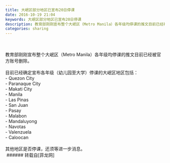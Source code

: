 ```yaml
---
title: 大岷区部分地区已宣布20日停课
date: 2016-10-19 21:04
keywords: 大岷区部分地区已宣布20日停课
description: 教育部刚刚宣布整个大岷区（Metro Manila）各年级均停课的推文目前已经被官方账号删除。目前已经确定宣布各年级（幼儿园至大学）停课的大岷区地区包括：- Quezon City- Paranaque City- Makati City- Manila- Las Pinas- San Juan- Pasay- Malabon- Mandaluyong- Navotas - Valenzuela- Caloocan其他地区是否停课，还须等进一步消息。
categories: sharing
---
```

<td class="t_f" id="postmessage_412610">

<br/>
<br/>
教育部刚刚宣布整个大岷区（Metro Manila）各年级均停课的推文目前已经被官方账号删除。<br/>
<br/>
目前已经确定宣布各年级（幼儿园至大学）停课的大岷区地区包括：<br/>
- Quezon City<br/>
- Paranaque City<br/>
- Makati City<br/>
- Manila<br/>
- Las Pinas<br/>
- San Juan<br/>
- Pasay<br/>
- Malabon<br/>
- Mandaluyong<br/>
- Navotas <br/>
- Valenzuela<br/>
- Caloocan<br/>
<br/>
其他地区是否停课，还须等进一步消息。<br/>
<img alt="" border="0" class="zoom" data-cf-modified-931b12b496470eae00c523be-="" file="http://www.flw.ph/data/appbyme/upload/image/201610/19/onLmm8awoyZB.jpg" id="aimg_KqOBN" lazyloadthumb="1" onclick="" onmouseover="" src="http://www.flw.ph/data/appbyme/upload/image/201610/19/onLmm8awoyZB.jpg"/></td>
###### 转载自[菲龙网]